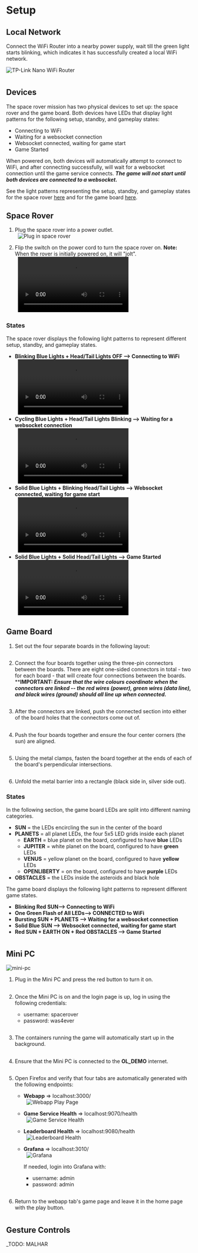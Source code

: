 # Setup

## Local Network

Connect the WiFi Router into a nearby power supply, wait till the green light starts blinking, which indicates it has successfully created a local WiFi network.

![TP-Link Nano WiFi Router](../images/TP-Link-Nano-Wifi-Router.png)  

#


## Devices

The space rover mission has two physical devices to set up: the space rover and the game board. Both devices have LEDs that display light patterns for the following setup, standby, and gameplay states:
* Connecting to WiFi
* Waiting for a websocket connection
* Websocket connected, waiting for game start
* Game Started

When powered on, both devices will automatically attempt to connect to WiFi, and after connecting successfully, will wait for a websocket connection until the game service connects. **_The game will not start until both devices are connected to a websocket._**

See the light patterns representing the setup, standby, and gameplay states for the space rover [here](./setup.md#states) and for the game board [here](./setup.md#states).

## Space Rover

1. Plug the space rover into a power outlet.
<br>&nbsp; ![Plug in space rover](./images/space-rover/sr-plug-in.png)

2. Flip the switch on the power cord to turn the space rover on. **Note:** When the rover is initially powered on, it will "jolt".
<br>&nbsp; ![Turn on space rover](./images/space-rover/sr-wfwifi.mov)

### States

The space rover displays the following light patterns to represent different setup, standby, and gameplay states.

* **Blinking Blue Lights + Head/Tail Lights OFF --> Connecting to WiFi**
<br>&nbsp; ![Connecting to WiFi](./images/space-rover/sr-wfwifi.mov)
* **Cycling Blue Lights + Head/Tail Lights Blinking --> Waiting for a websocket connection**
<br>&nbsp; ![Waiting for a websocket connection](./images/space-rover/sr-wfwsconn.mov)
* **Solid Blue Lights + Blinking Head/Tail Lights -->  Websocket connected, waiting for game start**
<br>&nbsp; ![Websocket connected, waiting for game start](./images/space-rover/sr-wsconn-wfgame.mov)
* **Solid Blue Lights + Solid Head/Tail Lights --> Game Started**
<br>&nbsp; ![Game Started](./images/space-rover/sr-wsconn-gamestarted.mov)

## Game Board

1. Set out the four separate boards in the following layout:
##

2. Connect the four boards together using the three-pin connectors between the boards. There are eight one-sided connectors in total - two for each board - that will create four connections between the boards. ****IMPORTANT: _Ensure that the wire colours coordinate when the connectors are linked -- the red wires (power), green wires (data line), and black wires (ground) should all line up when connected._**
## 

3. After the connectors are linked, push the connected section into either of the board holes that the connectors come out of.
##

4. Push the four boards together and ensure the four center corners (the sun) are aligned.
##
5. Using the metal clamps, fasten the board together at the ends of each of the board's perpendicular intersections.
##
6. Unfold the metal barrier into a rectangle (black side in, silver side out).

### States

In the following section, the game board LEDs are split into different naming categories.

* **SUN** = the LEDs encircling the sun in the center of the board
* **PLANETS** = all planet LEDs, the four 5x5 LED grids inside each planet
    * **EARTH** = blue planet on the board, configured to have **blue** LEDs
    * **JUPITER** = white planet on the board, configured to have **green** LEDs
    * **VENUS** = yellow planet on the board, configured to have **yellow** LEDs
    * **OPENLIBERTY** =  on the board, configured to have **purple** LEDs
* **OBSTACLES** = the LEDs inside the asteroids and black hole

The game board displays the following light patterns to represent different game states.

* **Blinking Red SUN--> Connecting to WiFi**
* **One Green Flash of All LEDs--> CONNECTED to WiFi**
* **Bursting SUN + PLANETS --> Waiting for a websocket connection**
* **Solid Blue SUN -->  Websocket connected, waiting for game start**
* **Red SUN + EARTH ON + Red OBSTACLES --> Game Started**

#

## Mini PC

![mini-pc](./images/mini-pc.png)

1. Plug in the Mini PC and press the red button to turn it on.
##
2. Once the Mini PC is on and the login page is up, log in using the following credentials:

    * username: spacerover 
    * password:  was4ever
##
3. The containers running the game will automatically start up in the background.
##
4. Ensure that the Mini PC is connected to the **OL_DEMO** internet.
##
5. Open Firefox and verify that four tabs are automatically generated with the following endpoints:

    * **Webapp** => localhost:3000/
        <br>&nbsp; ![Webapp Play Page](./images/four-tab-game-page.png)
    * **Game Service Health** => localhost:9070/health
        <br>&nbsp; ![Game Service Health](./images/four-tab-game-service-health.png)
    * **Leaderboard Health** => localhost:9080/health
        <br>&nbsp; ![Leaderboard Health](./images/four-tab-leaderboard-health.png)
    * **Grafana** => localhost:3010/
        <br>&nbsp; ![Grafana](./images/four-tab-grafana.png)
        
        If needed, login into Grafana with:
        * username: admin
        * password: admin
##
6. Return to the webapp tab's game page and leave it in the home page with the play button.

#

## Gesture Controls

_TODO: MALHAR
